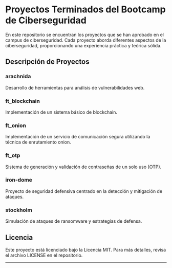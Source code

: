 # Proyectos Terminados del Bootcamp de Ciberseguridad

En este repositorio se encuentran los proyectos que se han aprobado en el campus de ciberseguridad. Cada proyecto aborda diferentes aspectos de la ciberseguridad, proporcionando una experiencia práctica y teórica sólida.

## Descripción de Proyectos

### arachnida
Desarrollo de herramientas para análisis de vulnerabilidades web.

### ft_blockchain
Implementación de un sistema básico de blockchain.

### ft_onion
Implementación de un servicio de comunicación segura utilizando la técnica de enrutamiento onion.

### ft_otp
Sistema de generación y validación de contraseñas de un solo uso (OTP).

### iron-dome
Proyecto de seguridad defensiva centrado en la detección y mitigación de ataques.

### stockholm
Simulación de ataques de ransomware y estrategias de defensa.

## Licencia

Este proyecto está licenciado bajo la Licencia MIT. Para más detalles, revisa el archivo LICENSE en el repositorio.

---

